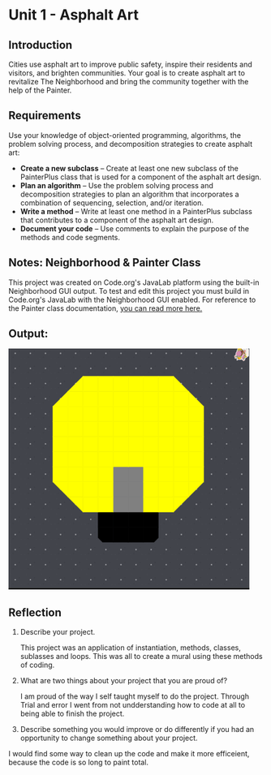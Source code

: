 # Unit 1 - Asphalt Art

## Introduction

Cities use asphalt art to improve public safety, inspire their residents and visitors, and brighten communities. Your goal is to create asphalt art to revitalize The Neighborhood and bring the community together with the help of the Painter.

## Requirements

Use your knowledge of object-oriented programming, algorithms, the problem solving process, and decomposition strategies to create asphalt art:
- **Create a new subclass** – Create at least one new subclass of the PainterPlus class that is used for a component of the asphalt art design.
- **Plan an algorithm** – Use the problem solving process and decomposition strategies to plan an algorithm that incorporates a combination of sequencing, selection, and/or iteration.
- **Write a method** – Write at least one method in a PainterPlus subclass that contributes to a component of the asphalt art design.
- **Document your code** – Use comments to explain the purpose of the methods and code segments.

## Notes: Neighborhood & Painter Class

This project was created on Code.org's JavaLab platform using the built-in Neighborhood GUI output. To test and edit this project you must build in Code.org's JavaLab with the Neighborhood GUI enabled. For reference to the Painter class documentation, [you can read more here.](https://studio.code.org/docs/ide/javalab/classes/Painter)

## Output:

![This is the image of my Mural!](mural.png)

## Reflection

1. Describe your project.

   This project was an application of instantiation, methods, classes, sublasses and loops. This was all to create a mural using these methods of coding.

2. What are two things about your project that you are proud of?

   I am proud of the way I self taught myself to do the project. Through Trial and error I went from not undderstanding how to code at all to being able to finish the project.

3. Describe something you would improve or do differently if you had an opportunity to change something about your project.

I would find some way to clean up the code and make it more efficeient, because the code is so long to paint total.

